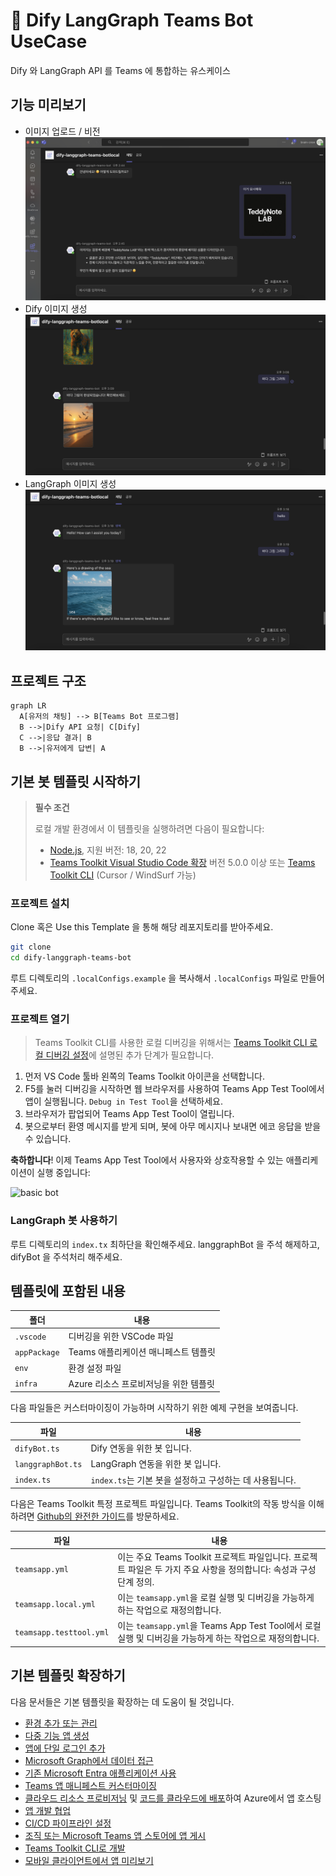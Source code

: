 # 🎾 Dify LangGraph Teams Bot UseCase

Dify 와 LangGraph API 를 Teams 에 통합하는 유스케이스

## 기능 미리보기

- 이미지 업로드 / 비전
  ![](./assets/vision.png)
- Dify 이미지 생성
  ![](./assets/dify-image-create.png)
- LangGraph 이미지 생성
  ![](./assets/langgraph-image-create.png)

## 프로젝트 구조

```mermaid
graph LR
  A[유저의 채팅] --> B[Teams Bot 프로그램]
  B -->|Dify API 요청| C[Dify]
  C -->|응답 결과| B
  B -->|유저에게 답변| A
```

## 기본 봇 템플릿 시작하기

> **필수 조건**
>
> 로컬 개발 환경에서 이 템플릿을 실행하려면 다음이 필요합니다:
>
> - [Node.js](https://nodejs.org/), 지원 버전: 18, 20, 22
> - [Teams Toolkit Visual Studio Code 확장](https://aka.ms/teams-toolkit) 버전 5.0.0 이상 또는 [Teams Toolkit CLI](https://aka.ms/teamsfx-toolkit-cli) (Cursor / WindSurf 가능)

### 프로젝트 설치

Clone 혹은 Use this Template 을 통해 해당 레포지토리를 받아주세요.

```bash
git clone
cd dify-langgraph-teams-bot
```

루트 디렉토리의 `.localConfigs.example` 을 복사해서 `.localConfigs` 파일로 만들어주세요.

### 프로젝트 열기

> Teams Toolkit CLI를 사용한 로컬 디버깅을 위해서는 [Teams Toolkit CLI 로컬 디버깅 설정](https://aka.ms/teamsfx-cli-debugging)에 설명된 추가 단계가 필요합니다.

1. 먼저 VS Code 툴바 왼쪽의 Teams Toolkit 아이콘을 선택합니다.
2. F5를 눌러 디버깅을 시작하면 웹 브라우저를 사용하여 Teams App Test Tool에서 앱이 실행됩니다. `Debug in Test Tool`을 선택하세요.
3. 브라우저가 팝업되어 Teams App Test Tool이 열립니다.
4. 봇으로부터 환영 메시지를 받게 되며, 봇에 아무 메시지나 보내면 에코 응답을 받을 수 있습니다.

**축하합니다**! 이제 Teams App Test Tool에서 사용자와 상호작용할 수 있는 애플리케이션이 실행 중입니다:

![basic bot](https://github.com/OfficeDev/TeamsFx/assets/9698542/bdf87809-7dd7-4926-bff0-4546ada25e4b)

### LangGraph 봇 사용하기

루트 디렉토리의 `index.tx` 최하단을 확인해주세요.
langgraphBot 을 주석 해제하고, difyBot 을 주석처리 해주세요.

## 템플릿에 포함된 내용

| 폴더         | 내용                                  |
| ------------ | ------------------------------------- |
| `.vscode`    | 디버깅을 위한 VSCode 파일             |
| `appPackage` | Teams 애플리케이션 매니페스트 템플릿  |
| `env`        | 환경 설정 파일                        |
| `infra`      | Azure 리소스 프로비저닝을 위한 템플릿 |

다음 파일들은 커스터마이징이 가능하며 시작하기 위한 예제 구현을 보여줍니다.

| 파일              | 내용                                                    |
| ----------------- | ------------------------------------------------------- |
| `difyBot.ts`      | Dify 연동을 위한 봇 입니다.                             |
| `langgraphBot.ts` | LangGraph 연동을 위한 봇 입니다.                        |
| `index.ts`        | `index.ts`는 기본 봇을 설정하고 구성하는 데 사용됩니다. |

다음은 Teams Toolkit 특정 프로젝트 파일입니다. Teams Toolkit의 작동 방식을 이해하려면 [Github의 완전한 가이드](https://github.com/OfficeDev/TeamsFx/wiki/Teams-Toolkit-Visual-Studio-Code-v5-Guide#overview)를 방문하세요.

| 파일                    | 내용                                                                                                                |
| ----------------------- | ------------------------------------------------------------------------------------------------------------------- |
| `teamsapp.yml`          | 이는 주요 Teams Toolkit 프로젝트 파일입니다. 프로젝트 파일은 두 가지 주요 사항을 정의합니다: 속성과 구성 단계 정의. |
| `teamsapp.local.yml`    | 이는 `teamsapp.yml`을 로컬 실행 및 디버깅을 가능하게 하는 작업으로 재정의합니다.                                    |
| `teamsapp.testtool.yml` | 이는 `teamsapp.yml`을 Teams App Test Tool에서 로컬 실행 및 디버깅을 가능하게 하는 작업으로 재정의합니다.            |

## 기본 템플릿 확장하기

다음 문서들은 기본 템플릿을 확장하는 데 도움이 될 것입니다.

- [환경 추가 또는 관리](https://learn.microsoft.com/microsoftteams/platform/toolkit/teamsfx-multi-env)
- [다중 기능 앱 생성](https://learn.microsoft.com/microsoftteams/platform/toolkit/add-capability)
- [앱에 단일 로그인 추가](https://learn.microsoft.com/microsoftteams/platform/toolkit/add-single-sign-on)
- [Microsoft Graph에서 데이터 접근](https://learn.microsoft.com/microsoftteams/platform/toolkit/teamsfx-sdk#microsoft-graph-scenarios)
- [기존 Microsoft Entra 애플리케이션 사용](https://learn.microsoft.com/microsoftteams/platform/toolkit/use-existing-aad-app)
- [Teams 앱 매니페스트 커스터마이징](https://learn.microsoft.com/microsoftteams/platform/toolkit/teamsfx-preview-and-customize-app-manifest)
- [클라우드 리소스 프로비저닝](https://learn.microsoft.com/microsoftteams/platform/toolkit/provision) 및 [코드를 클라우드에 배포](https://learn.microsoft.com/microsoftteams/platform/toolkit/deploy)하여 Azure에서 앱 호스팅
- [앱 개발 협업](https://learn.microsoft.com/microsoftteams/platform/toolkit/teamsfx-collaboration)
- [CI/CD 파이프라인 설정](https://learn.microsoft.com/microsoftteams/platform/toolkit/use-cicd-template)
- [조직 또는 Microsoft Teams 앱 스토어에 앱 게시](https://learn.microsoft.com/microsoftteams/platform/toolkit/publish)
- [Teams Toolkit CLI로 개발](https://aka.ms/teams-toolkit-cli/debug)
- [모바일 클라이언트에서 앱 미리보기](https://aka.ms/teamsfx-mobile)
